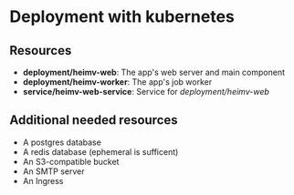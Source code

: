 # Deployment with kubernetes

## Resources

- **deployment/heimv-web**: The app's web server and main component
- **deployment/heimv-worker**: The app's job worker
- **service/heimv-web-service**: Service for *deployment/heimv-web*

## Additional needed resources

- A postgres database
- A redis database (ephemeral is sufficent)
- An S3-compatible bucket
- An SMTP server
- An Ingress
